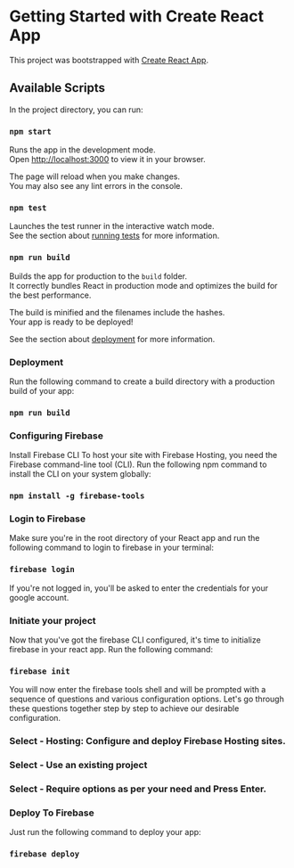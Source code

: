 # Getting Started with Create React App

This project was bootstrapped with [Create React App](https://github.com/facebook/create-react-app).

## Available Scripts

In the project directory, you can run:

### `npm start`

Runs the app in the development mode.\
Open [http://localhost:3000](http://localhost:3000) to view it in your browser.

The page will reload when you make changes.\
You may also see any lint errors in the console.

### `npm test`

Launches the test runner in the interactive watch mode.\
See the section about [running tests](https://facebook.github.io/create-react-app/docs/running-tests) for more information.

### `npm run build`

Builds the app for production to the `build` folder.\
It correctly bundles React in production mode and optimizes the build for the best performance.

The build is minified and the filenames include the hashes.\
Your app is ready to be deployed!

See the section about [deployment](https://facebook.github.io/create-react-app/docs/deployment) for more information.



### Deployment

Run the following command to create a build directory with a production build of your app:

### `npm run build`


### Configuring Firebase

Install Firebase CLI
To host your site with Firebase Hosting, you need the Firebase command-line tool (CLI). Run the following npm command to install the CLI on your system globally:

### `npm install -g firebase-tools`


### Login to Firebase
Make sure you're in the root directory of your React app and run the following command to login to firebase in your terminal:

### `firebase login`

If you're not logged in, you'll be asked to enter the credentials for your google account.


### Initiate your project
Now that you've got the firebase CLI configured, it's time to initialize firebase in your react app. Run the following command:

### `firebase init`

You will now enter the firebase tools shell and will be prompted with a sequence of questions and various configuration options. Let's go through these questions together step by step to achieve our desirable configuration.

### Select - Hosting: Configure and deploy Firebase Hosting sites.

### Select - Use an existing project

### Select - Require options as per your need and Press Enter.

### Deploy To Firebase
Just run the following command to deploy your app:

### `firebase deploy`
